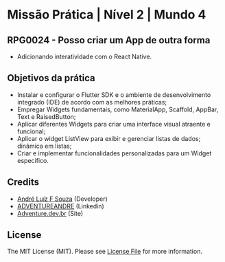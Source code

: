 # Missão Prática | Nível 2 | Mundo 4

## RPG0024  - Posso criar um App de outra forma
- Adicionando interatividade com o React Native.

## Objetivos da prática


- Instalar e configurar o Flutter SDK e o ambiente de desenvolvimento
integrado (IDE) de acordo com as melhores práticas;
- Empregar Widgets fundamentais, como MaterialApp, Scaffold, AppBar,
Text e RaisedButton;
- Aplicar diferentes Widgets para criar uma interface visual atraente e
funcional;
- Aplicar o widget ListView para exibir e gerenciar listas de dados;
dinâmica em listas;
- Criar e implementar funcionalidades personalizadas para um Widget
específico.


## Credits

- [André Luíz F Souza](https://github.com/adventureandre) (Developer)
- [ADVENTUREANDRE](https://www.linkedin.com/in/adventureandre) (Linkedin)
- [Adventure.dev.br](https://adventure.dev.br) (Site)

## License

The MIT License (MIT). Please see [License File](https://github.com/adventureandre/Lib/blob/main/LICENSE) for more information.
